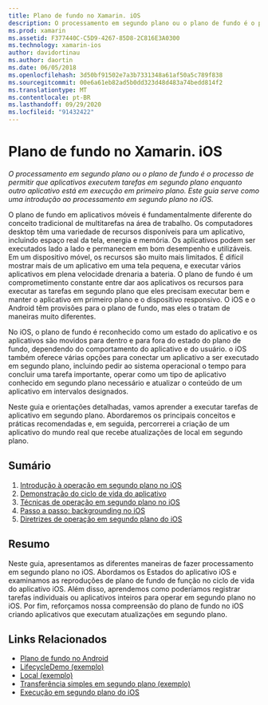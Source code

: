 ```yaml
---
title: Plano de fundo no Xamarin. iOS
description: O processamento em segundo plano ou o plano de fundo é o processo de permitir que aplicativos executem tarefas em segundo plano enquanto outro aplicativo está em execução em primeiro plano. Este guia serve como uma introdução ao processamento em segundo plano no iOS.
ms.prod: xamarin
ms.assetid: F377440C-C5D9-4267-85D8-2C816E3A0300
ms.technology: xamarin-ios
author: davidortinau
ms.author: daortin
ms.date: 06/05/2018
ms.openlocfilehash: 3d50bf91502e7a3b7331348a61af50a5c789f838
ms.sourcegitcommit: 00e6a61eb82ad5b0dd323d48d483a74bedd814f2
ms.translationtype: MT
ms.contentlocale: pt-BR
ms.lasthandoff: 09/29/2020
ms.locfileid: "91432422"
---
```

# <a name="backgrounding-in-xamarinios"></a>Plano de fundo no Xamarin. iOS

_O processamento em segundo plano ou o plano de fundo é o processo de permitir que aplicativos executem tarefas em segundo plano enquanto outro aplicativo está em execução em primeiro plano. Este guia serve como uma introdução ao processamento em segundo plano no iOS._

O plano de fundo em aplicativos móveis é fundamentalmente diferente do conceito tradicional de multitarefas na área de trabalho. Os computadores desktop têm uma variedade de recursos disponíveis para um aplicativo, incluindo espaço real da tela, energia e memória. Os aplicativos podem ser executados lado a lado e permanecem em bom desempenho e utilizáveis. Em um dispositivo móvel, os recursos são muito mais limitados. É difícil mostrar mais de um aplicativo em uma tela pequena, e executar vários aplicativos em plena velocidade drenaria a bateria. O plano de fundo é um comprometimento constante entre dar aos aplicativos os recursos para executar as tarefas em segundo plano que eles precisam executar bem e manter o aplicativo em primeiro plano e o dispositivo responsivo. O iOS e o Android têm provisões para o plano de fundo, mas eles o tratam de maneiras muito diferentes.

No iOS, o plano de fundo é reconhecido como um estado do aplicativo e os aplicativos são movidos para dentro e para fora do estado do plano de fundo, dependendo do comportamento do aplicativo e do usuário. o iOS também oferece várias opções para conectar um aplicativo a ser executado em segundo plano, incluindo pedir ao sistema operacional o tempo para concluir uma tarefa importante, operar como um tipo de aplicativo conhecido em segundo plano necessário e atualizar o conteúdo de um aplicativo em intervalos designados.

Neste guia e orientações detalhadas, vamos aprender a executar tarefas de aplicativo em segundo plano. Abordaremos os principais conceitos e práticas recomendadas e, em seguida, percorrerei a criação de um aplicativo do mundo real que recebe atualizações de local em segundo plano.

## <a name="contents"></a>Sumário

1. [Introdução à operação em segundo plano no iOS](~/ios/app-fundamentals/backgrounding/introduction-to-backgrounding-in-ios.md)
1. [Demonstração do ciclo de vida do aplicativo](~/ios/app-fundamentals/backgrounding/application-lifecycle-demo.md)
1. [Técnicas de operação em segundo plano no iOS](~/ios/app-fundamentals/backgrounding/ios-backgrounding-techniques/index.md)
1. [Passo a passo: backgrounding no iOS](~/ios/app-fundamentals/backgrounding/ios-backgrounding-walkthroughs/index.md)
1. [Diretrizes de operação em segundo plano do iOS](~/ios/app-fundamentals/backgrounding/ios-backgrounding-guidance.md)

## <a name="summary"></a>Resumo

Neste guia, apresentamos as diferentes maneiras de fazer processamento em segundo plano no iOS. Abordamos os Estados do aplicativo iOS e examinamos as reproduções de plano de fundo de função no ciclo de vida do aplicativo iOS. Além disso, aprendemos como poderíamos registrar tarefas individuais ou aplicativos inteiros para operar em segundo plano no iOS. Por fim, reforçamos nossa compreensão do plano de fundo no iOS criando aplicativos que executam atualizações em segundo plano.

## <a name="related-links"></a>Links Relacionados

- [Plano de fundo no Android](~/android/app-fundamentals/services/index.md)
- [LifecycleDemo (exemplo)](/samples/xamarin/ios-samples/lifecycledemo)
- [Local (exemplo)](/samples/xamarin/ios-samples/location)
- [Transferência simples em segundo plano (exemplo)](/samples/xamarin/ios-samples/simplebackgroundtransfer)
- [Execução em segundo plano do iOS](https://developer.apple.com/library/ios/documentation/iPhone/Conceptual/iPhoneOSProgrammingGuide/BackgroundExecution/BackgroundExecution.html)
